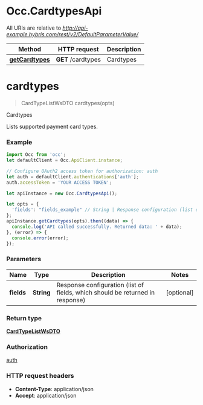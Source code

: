 # Occ.CardtypesApi

All URIs are relative to *http://api-example.hybris.com/rest/v2/DefaultParameterValue/*

Method | HTTP request | Description
------------- | ------------- | -------------
[**getCardtypes**](CardtypesApi.md#getCardtypes) | **GET** /cardtypes | Cardtypes


<a name="cardtypes"></a>
# **cardtypes**
> CardTypeListWsDTO cardtypes(opts)

Cardtypes

Lists supported payment card types. 

### Example
```javascript
import Occ from 'occ';
let defaultClient = Occ.ApiClient.instance;

// Configure OAuth2 access token for authorization: auth
let auth = defaultClient.authentications['auth'];
auth.accessToken = 'YOUR ACCESS TOKEN';

let apiInstance = new Occ.CardtypesApi();

let opts = { 
  'fields': "fields_example" // String | Response configuration (list of fields, which should be returned in response)
};
apiInstance.getCardtypes(opts).then((data) => {
  console.log('API called successfully. Returned data: ' + data);
}, (error) => {
  console.error(error);
});

```

### Parameters

Name | Type | Description  | Notes
------------- | ------------- | ------------- | -------------
 **fields** | **String**| Response configuration (list of fields, which should be returned in response) | [optional] 

### Return type

[**CardTypeListWsDTO**](CardTypeListWsDTO.md)

### Authorization

[auth](../README.md#auth)

### HTTP request headers

 - **Content-Type**: application/json
 - **Accept**: application/json

